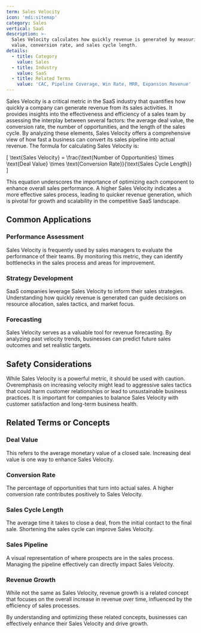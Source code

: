 ```yaml
---
term: Sales Velocity
icon: 'mdi:sitemap'
category: Sales
vertical: SaaS
description: >-
  Sales Velocity calculates how quickly revenue is generated by measuring deal
  value, conversion rate, and sales cycle length.
details:
  - title: Category
    value: Sales
  - title: Industry
    value: SaaS
  - title: Related Terms
    value: 'CAC, Pipeline Coverage, Win Rate, MRR, Expansion Revenue'
---
```

Sales Velocity is a critical metric in the SaaS industry that quantifies how quickly a company can generate revenue from its sales activities. It provides insights into the effectiveness and efficiency of a sales team by assessing the interplay between several factors: the average deal value, the conversion rate, the number of opportunities, and the length of the sales cycle. By analyzing these elements, Sales Velocity offers a comprehensive view of how fast a business can convert its sales pipeline into actual revenue. The formula for calculating Sales Velocity is: 

\[ \text{Sales Velocity} = \frac{\text{Number of Opportunities} \times \text{Deal Value} \times \text{Conversion Rate}}{\text{Sales Cycle Length}} \]

This equation underscores the importance of optimizing each component to enhance overall sales performance. A higher Sales Velocity indicates a more effective sales process, leading to quicker revenue generation, which is pivotal for growth and scalability in the competitive SaaS landscape.

## Common Applications

### Performance Assessment
Sales Velocity is frequently used by sales managers to evaluate the performance of their teams. By monitoring this metric, they can identify bottlenecks in the sales process and areas for improvement.

### Strategy Development
SaaS companies leverage Sales Velocity to inform their sales strategies. Understanding how quickly revenue is generated can guide decisions on resource allocation, sales tactics, and market focus.

### Forecasting
Sales Velocity serves as a valuable tool for revenue forecasting. By analyzing past velocity trends, businesses can predict future sales outcomes and set realistic targets.

## Safety Considerations

While Sales Velocity is a powerful metric, it should be used with caution. Overemphasis on increasing velocity might lead to aggressive sales tactics that could harm customer relationships or lead to unsustainable business practices. It is important for companies to balance Sales Velocity with customer satisfaction and long-term business health.

## Related Terms or Concepts

### Deal Value
This refers to the average monetary value of a closed sale. Increasing deal value is one way to enhance Sales Velocity.

### Conversion Rate
The percentage of opportunities that turn into actual sales. A higher conversion rate contributes positively to Sales Velocity.

### Sales Cycle Length
The average time it takes to close a deal, from the initial contact to the final sale. Shortening the sales cycle can improve Sales Velocity.

### Sales Pipeline
A visual representation of where prospects are in the sales process. Managing the pipeline effectively can directly impact Sales Velocity.

### Revenue Growth
While not the same as Sales Velocity, revenue growth is a related concept that focuses on the overall increase in revenue over time, influenced by the efficiency of sales processes.

By understanding and optimizing these related concepts, businesses can effectively enhance their Sales Velocity and drive growth.
